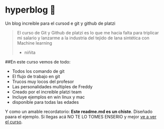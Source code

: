 # hyperblog 💚

Un blog increible para el cursod e git y github de platzi

> El curso de Git y Github de platzi es lo que me hacia falta para triplicar mi salario y lanzarme a la industria del tejido de lana sintética con Machine learning
>
> -   niñita

##En este curso vemos de todo:

-   Todos los comando de git
-   El flujo de trabajo en git
-   Trucos muy locos del profesor
-   Las personalidades multiples de Freddy
-   Creado por el increible platzi team
-   Incluye ejemplos en win linux y mac
-   disponible para todas las edades

Y como un amable recordatorio: **Este readme.md es un chiste**. Diseñado paara el ejemplo. Si llegas acá NO TE LO TOMES ENSERIO y mejor [ve a ver el curso](https://platzi.com/cursos/git-github/ 'a ver el curso').
